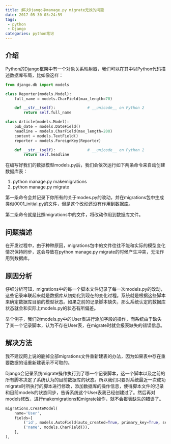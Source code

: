 ```yaml
---
title: 解决Django中manage.py migrate无效的问题
date: 2017-05-30 03:24:59
tags: 
 - python
 - Django
categories: python笔记
---
```



## 介绍

Python的Django框架中有一个对象关系映射器，我们可以在其中以Python代码描述数据库布局，比如像这样：
``` python
from django.db import models

class Reporter(models.Model):
    full_name = models.CharField(max_length=70)

    def __str__(self):              # __unicode__ on Python 2
        return self.full_name

class Article(models.Model):
    pub_date = models.DateField()
    headline = models.CharField(max_length=200)
    content = models.TextField()
    reporter = models.ForeignKey(Reporter)

    def __str__(self):              # __unicode__ on Python 2
        return self.headline
```
<!-- more -->
在编写好我们的数据模型models.py后，我们会依次运行如下两条命令来自动创建数据库表：

1. python manage.py makemigrations
2. python manage.py migrate

第一条命令会并记录下你所有的关于modes.py的改动，并在migrations包中生成类似0001_initial.py的文件，但是这个改动还没有作用到数据库。

第二条命令就是比照migrations中的文件，将改动作用到数据库文件。

## 问题描述

在开发过程中，由于种种原因，migrations包中的文件往往不能和实际的模型变化情况保持同步，这会导致在python manage.py migrate的时候产生冲突，无法作用到数据库。

## 原因分析

仔细分析可知，migrations中的每一个脚本文件记录了每一次models.py的改动，这些记录串联起来就是数据库从初始化到现在的变化过程。系统就是根据这些脚本来确定数据库目前的模型状态。如果之前的记录脚本缺失，那么系统认定的数据库状态就会和实际上models.py的状态有所偏差。

举个例子，我们对models.py中的User表进行添加字段的操作，而系统由于缺失了某一个记录脚本，认为不存在User表，在migrate时就会报表缺失的错误信息。

## 解决方法

我不建议网上说的删掉全部migrations文件重新建表的办法，因为如果表中存在重要数据的话重新建表示不可取的。

Django会记录系统migrate操作执行到了哪一个记录脚本，这一个脚本以及之前的所有脚本决定了系统认为的目前数据库的状态。所以我们只要对系统最近一次成功migrate时所执行的脚本进行修改，添加数据库的操作信息，使得脚本文件的记录和目前models的状态同步，告诉系统这个User表我已经创建过了。然后再对models修改，进行makemigrations和migrate操作，就不会报表缺失的错误了。

``` python
migrations.CreateModel(
    name='User',
    fields=[
        ('id', models.AutoField(auto_created=True, primary_key=True, serialize=False, verbose_name='ID')),
        ('name', models.CharField()),
    ],
),
```